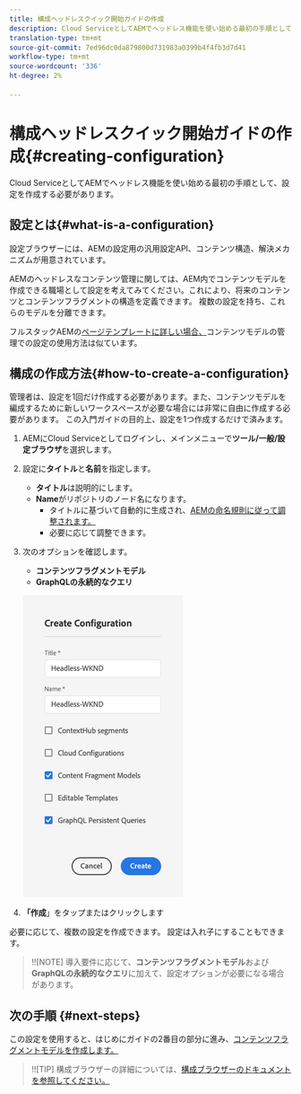 ```yaml
---
title: 構成ヘッドレスクイック開始ガイドの作成
description: Cloud ServiceとしてAEMでヘッドレス機能を使い始める最初の手順として、設定を作成する必要があります。
translation-type: tm+mt
source-git-commit: 7ed96dc0da879800d731983a0399b4f4fb3d7d41
workflow-type: tm+mt
source-wordcount: '336'
ht-degree: 2%

---
```



# 構成ヘッドレスクイック開始ガイドの作成{#creating-configuration}

Cloud ServiceとしてAEMでヘッドレス機能を使い始める最初の手順として、設定を作成する必要があります。

## 設定とは{#what-is-a-configuration}

設定ブラウザーには、AEMの設定用の汎用設定API、コンテンツ構造、解決メカニズムが用意されています。

AEMのヘッドレスなコンテンツ管理に関しては、AEM内でコンテンツモデルを作成できる職場として設定を考えてみてください。これにより、将来のコンテンツとコンテンツフラグメントの構造を定義できます。 複数の設定を持ち、これらのモデルを分離できます。

フルスタックAEMの[ページテンプレートに詳しい場合、](/help/sites-cloud/authoring/features/templates.md)コンテンツモデルの管理での設定の使用方法は似ています。

## 構成の作成方法{#how-to-create-a-configuration}

管理者は、設定を1回だけ作成する必要があります。また、コンテンツモデルを編成するために新しいワークスペースが必要な場合には非常に自由に作成する必要があります。 この入門ガイドの目的上、設定を1つ作成するだけで済みます。

1. AEMにCloud Serviceとしてログインし、メインメニューで&#x200B;**ツール/一般/設定ブラウザ**&#x200B;を選択します。
1. 設定に&#x200B;**タイトル**&#x200B;と&#x200B;**名前**&#x200B;を指定します。
   * **タイトル**&#x200B;は説明的にします。
   * **Name**&#x200B;がリポジトリのノード名になります。
      * タイトルに基づいて自動的に生成され、[AEMの命名規則に従って調整されます。](/help/implementing/developing/introduction/naming-conventions.md)
      * 必要に応じて調整できます。
1. 次のオプションを確認します。
   * **コンテンツフラグメントモデル**
   * **GraphQLの永続的なクエリ**

   ![設定を作成](../assets/create-configuration.png)

1. **「作成**」をタップまたはクリックします

必要に応じて、複数の設定を作成できます。 設定は入れ子にすることもできます。

>!![NOTE]
導入要件に応じて、**コンテンツフラグメントモデル**&#x200B;および&#x200B;**GraphQLの永続的なクエリ**&#x200B;に加えて、設定オプションが必要になる場合があります。

## 次の手順 {#next-steps}

この設定を使用すると、はじめにガイドの2番目の部分に進み、[コンテンツフラグメントモデルを作成します。](create-content-model.md)

>!![TIP]
構成ブラウザーの詳細については、[構成ブラウザーのドキュメントを参照してください。](/help/implementing/developing/introduction/configurations.md)
